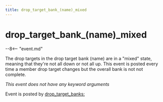 ```yaml
---
title: drop_target_bank_(name)_mixed
---
```


# drop_target_bank_(name)_mixed


--8<-- "event.md"

The drop targets in the drop target bank (name) are in a "mixed"
state, meaning that they're not all down or not all up. This event is
posted every time a member drop target changes but the overall bank is
not not complete.

*This event does not have any keyword arguments*

Event is posted by [drop_target_banks:](../config/drop_target_banks.md)

